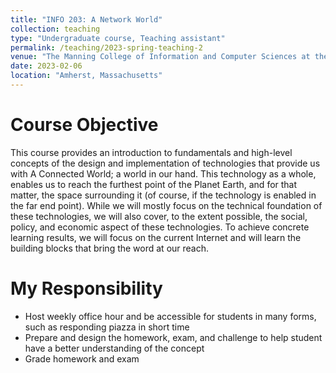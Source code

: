 ```yaml
---
title: "INFO 203: A Network World"
collection: teaching
type: "Undergraduate course, Teaching assistant"
permalink: /teaching/2023-spring-teaching-2
venue: "The Manning College of Information and Computer Sciences at the University of Massachusetts Amherst"
date: 2023-02-06
location: "Amherst, Massachusetts"
---
```


Course Objective
======
This course provides an introduction to fundamentals and high-level concepts of the design and implementation of technologies that provide us with A Connected World; a world in our hand. This technology as a whole, enables us to reach the furthest point of the Planet Earth, and for that matter, the space surrounding it (of course, if the technology is enabled in the far end point). While we will mostly focus on the technical foundation of these technologies, we will also cover, to the extent possible, the social, policy, and economic aspect of these technologies. To achieve concrete learning results, we will focus on the current Internet and will learn the building blocks that bring the word at our reach.

My Responsibility
======
- Host weekly office hour and be accessible for students in many forms, such as responding piazza in short time
- Prepare and design the homework, exam, and challenge to help student have a better understanding of the concept
- Grade homework and exam